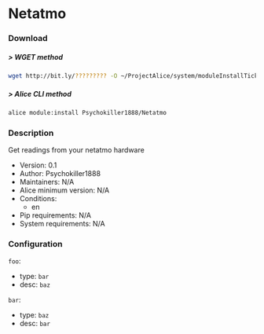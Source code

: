 # Netatmo

### Download

##### > WGET method
```bash
wget http://bit.ly/????????? -O ~/ProjectAlice/system/moduleInstallTickets/Netatmo.install
```

##### > Alice CLI method
```bash
alice module:install Psychokiller1888/Netatmo
```

### Description
Get readings from your netatmo hardware

- Version: 0.1
- Author: Psychokiller1888
- Maintainers: N/A
- Alice minimum version: N/A
- Conditions:
  - en
- Pip requirements: N/A
- System requirements: N/A

### Configuration


`foo`:
 - type: `bar`
 - desc: `baz`

`bar`:
 - type: `baz`
 - desc: `bar`

